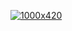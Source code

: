 [![1000x420](https://media.giphy.com/media/j0SrVwV9e95qWm7Gs2/giphy.gif "Anıl Gürses")](https://github.com/anilgurses)
